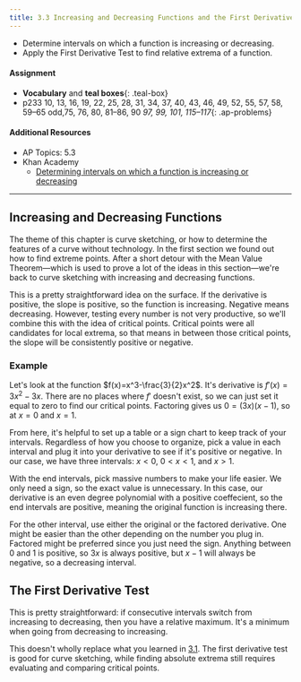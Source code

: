 ```yaml
---
title: 3.3 Increasing and Decreasing Functions and the First Derivative Test
---
```


- Determine intervals on which a function is increasing or decreasing.
- Apply the First Derivative Test to find relative extrema of a function.

#### Assignment

- **Vocabulary** and **teal boxes**{: .teal-box}
- p233 10, 13, 16, 19, 22, 25, 28, 31, 34, 37, 40, 43, 46, 49, 52, 55, 57, 58, 59–65 odd,75, 76, 80, 81–86, 90 *97, 99, 101, 115–117*{: .ap-problems}

#### Additional Resources

- AP Topics: 5.3
- Khan Academy
  - [Determining intervals on which a function is increasing or decreasing](https://www.khanacademy.org/math/ap-calculus-ab/ab-diff-analytical-applications-new/ab-5-3/v/increasing-decreasing-intervals-given-the-function)

---

## Increasing and Decreasing Functions

The theme of this chapter is curve sketching, or how to determine the features of a curve without technology. In the first section we found out how to find extreme points. After a short detour with the Mean Value Theorem—which is used to prove a lot of the ideas in this section—we're back to curve sketching with increasing and decreasing functions.

This is a pretty straightforward idea on the surface. If the derivative is positive, the slope is positive, so the function is increasing. Negative means decreasing. However, testing every number is not very productive, so we'll combine this with the idea of critical points. Critical points were all candidates for local extrema, so that means in between those critical points, the slope will be consistently positive or negative.

### Example

Let's look at the function $f(x)=x^3-\frac{3}{2}x^2$. It's derivative is $f'(x)=3x^2 - 3x$. There are no places where $f'$ doesn't exist, so we can just set it equal to zero to find our critical points. Factoring gives us $0=(3x)(x-1)$, so at $x=0$ and $x=1$.

From here, it's helpful to set up a table or a sign chart to keep track of your intervals. Regardless of how you choose to organize, pick a value in each interval and plug it into your derivative to see if it's positive or negative. In our case, we have three intervals: $x < 0$, $0 < x < 1$, and $x > 1$.

With the end intervals, pick massive numbers to make your life easier. We only need a sign, so the exact value is unnecessary. In this case, our derivative is an even degree polynomial with a positive coeffecient, so the end intervals are positive, meaning the original function is increasing there.

For the other interval, use either the original or the factored derivative. One might be easier than the other depending on the number you plug in. Factored might be preferred since you just need the sign. Anything between 0 and 1 is positive, so $3x$ is always positive, but $x-1$ will always be negative, so a decreasing interval.

## The First Derivative Test

This is pretty straightforward: if consecutive intervals switch from increasing to decreasing, then you have a relative maximum. It's a minimum when going from decreasing to increasing.

This doesn't wholly replace what you learned in [3.1](./3.1-extrema-on-an-interval.md). The first derivative test is good for curve sketching, while finding absolute extrema still requires evaluating and comparing critical points.
